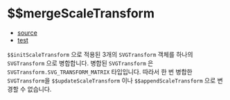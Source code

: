 # \$\$mergeScaleTransform

- [source](./mergeScaleTransform.index.js)
- [test](./mergeScaleTransform.spec.js)

`$$initScaleTransform` 으로 적용된 3개의 `SVGTransform` 객체를 하나의 `SVGTransform` 으로 병합합니다.
병합된 `SVGTransform` 은 `SVGTransform.SVG_TRANSFORM_MATRIX` 타입입니다.
따라서 한 번 병합한 `SVGTransform`을 `$$updateScaleTransform` 이나 `$$appendScaleTransform` 으로 변경할 수 없습니다.
